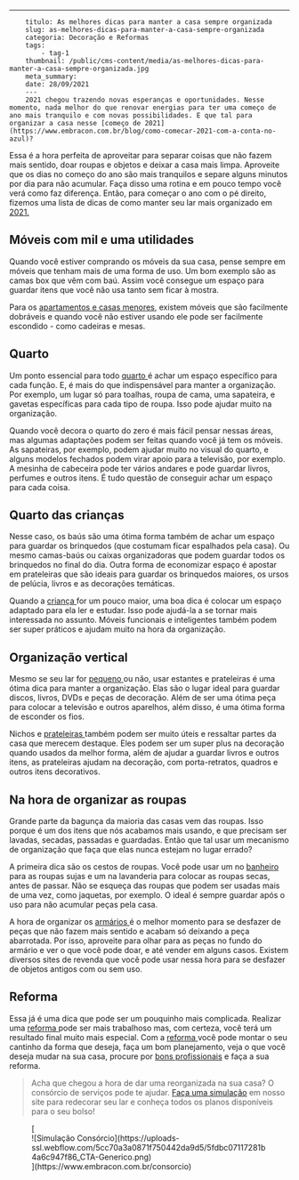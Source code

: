 ---
        titulo: As melhores dicas para manter a casa sempre organizada
        slug: as-melhores-dicas-para-manter-a-casa-sempre-organizada
        categoria: Decoração e Reformas
        tags:
            - tag-1
        thumbnail: /public/cms-content/media/as-melhores-dicas-para-manter-a-casa-sempre-organizada.jpg
        meta_summary: 
        date: 28/09/2021
        ---
        2021 chegou trazendo novas esperanças e oportunidades. Nesse momento, nada melhor do que renovar energias para ter uma começo de ano mais tranquilo e com novas possibilidades. E que tal para organizar a casa nesse [começo de 2021](https://www.embracon.com.br/blog/como-comecar-2021-com-a-conta-no-azul)?

Essa é a hora perfeita de aproveitar para separar coisas que não fazem mais sentido, doar roupas e objetos e deixar a casa mais limpa. Aproveite que os dias no começo do ano são mais tranquilos e separe alguns minutos por dia para não acumular. Faça disso uma rotina e em pouco tempo você verá como faz diferença. Então, para começar o ano com o pé direito, fizemos uma lista de dicas de como manter seu lar mais organizado em [2021.](https://www.embracon.com.br/blog/como-planejar-se-financeiramente-para-comecar-a-conquistar-seus-objetivos-em-2021)

Móveis com mil e uma utilidades
-------------------------------

Quando você estiver comprando os móveis da sua casa, pense sempre em móveis que tenham mais de uma forma de uso. Um bom exemplo são as camas box que vêm com baú. Assim você consegue um espaço para guardar itens que você não usa tanto sem ficar à mostra.

Para os [apartamentos e casas menores](https://www.embracon.com.br/blog/5-dicas-de-como-otimizar-espaco-em-ambientes-pequenos), existem móveis que são facilmente dobráveis e quando você não estiver usando ele pode ser facilmente escondido - como cadeiras e mesas.

Quarto 
-------

Um ponto essencial para todo [quarto ](https://www.embracon.com.br/blog/saiba-o-que-e-tendencia-em-decoracao-de-quarto-de-casal)é achar um espaço específico para cada função. E, é mais do que indispensável para manter a organização. Por exemplo, um lugar só para toalhas, roupa de cama, uma sapateira, e gavetas específicas para cada tipo de roupa. Isso pode ajudar muito na organização.

Quando você decora o quarto do zero é mais fácil pensar nessas áreas, mas algumas adaptações podem ser feitas quando você já tem os móveis. As sapateiras, por exemplo, podem ajudar muito no visual do quarto, e alguns modelos fechados podem virar apoio para a televisão, por exemplo. A mesinha de cabeceira pode ter vários andares e pode guardar livros, perfumes e outros itens. É tudo questão de conseguir achar um espaço para cada coisa.

Quarto das crianças
-------------------

Nesse caso, os baús são uma ótima forma também de achar um espaço para guardar os brinquedos (que costumam ficar espalhados pela casa). Ou mesmo camas-baús ou caixas organizadoras que podem guardar todos os brinquedos no final do dia. Outra forma de economizar espaço é apostar em prateleiras que são ideais para guardar os brinquedos maiores, os ursos de pelúcia, livros e as decorações temáticas.

Quando a [criança ](https://www.embracon.com.br/blog/saiba-o-que-e-tendencia-em-decoracao-de-quarto-de-crianca)for um pouco maior, uma boa dica é colocar um espaço adaptado para ela ler e estudar. Isso pode ajudá-la a se tornar mais interessada no assunto. Móveis funcionais e inteligentes também podem ser super práticos e ajudam muito na hora da organização.

Organização vertical
--------------------

Mesmo se seu lar for [pequeno ](https://www.embracon.com.br/blog/armarios-planejados-como-usa-los-na-decoracao-e-quais-sao-as-vantagens)ou não, usar estantes e prateleiras é uma ótima dica para manter a organização. Elas são o lugar ideal para guardar discos, livros, DVDs e peças de decoração. Além de ser uma ótima peça para colocar a televisão e outros aparelhos, além disso, é uma ótima forma de esconder os fios.

Nichos e [prateleiras ](https://www.embracon.com.br/blog/como-usar-prateleiras-na-decoracao-da-casa)também podem ser muito úteis e ressaltar partes da casa que merecem destaque. Eles podem ser um super plus na decoração quando usados da melhor forma, além de ajudar a guardar livros e outros itens, as prateleiras ajudam na decoração, com porta-retratos, quadros e outros itens decorativos.

Na hora de organizar as roupas
------------------------------

Grande parte da bagunça da maioria das casas vem das roupas. Isso porque é um dos itens que nós acabamos mais usando, e que precisam ser lavadas, secadas, passadas e guardadas. Então que tal usar um mecanismo de organização que faça que elas nunca estejam no lugar errado?

A primeira dica são os cestos de roupas. Você pode usar um no [banheiro ](https://www.embracon.com.br/blog/reforma-de-banheiro-3-dicas-para-fazer-sem-muita-bagunca)para as roupas sujas e um na lavanderia para colocar as roupas secas, antes de passar. Não se esqueça das roupas que podem ser usadas mais de uma vez, como jaquetas, por exemplo. O ideal é sempre guardar após o uso para não acumular peças pela casa.

A hora de organizar os [armários ](https://www.embracon.com.br/blog/armarios-planejados-como-usa-los-na-decoracao-e-quais-sao-as-vantagens)é o melhor momento para se desfazer de peças que não fazem mais sentido e acabam só deixando a peça abarrotada. Por isso, aproveite para olhar para as peças no fundo do armário e ver o que você pode doar, e até vender em alguns casos. Existem diversos sites de revenda que você pode usar nessa hora para se desfazer de objetos antigos com ou sem uso.

Reforma
-------

Essa já é uma dica que pode ser um pouquinho mais complicada. Realizar uma [reforma ](https://www.embracon.com.br/blog/quer-reformar-sua-casa-nos-temos-5-dicas-para-voce-se-inspirar)pode ser mais trabalhoso mas, com certeza, você terá um resultado final muito mais especial. Com a [reforma ](https://www.embracon.com.br/blog/quando-e-por-que-reformar-a-sua-casa-saiba-aqui)você pode montar o seu cantinho da forma que deseja, faça um bom planejamento, veja o que você deseja mudar na sua casa, procure por [bons profissionais](https://www.embracon.com.br/blog/afinal-preciso-de-um-engenheiro-de-obras-para-reformar-a-minha-casa) e faça a sua reforma.

> Acha que chegou a hora de dar uma reorganizada na sua casa? O consórcio de serviços pode te ajudar. [Faça uma simulação](https://www.embracon.com.br/consorcio) em nosso site para redecorar seu lar e conheça todos os planos disponíveis para o seu bolso!

<figure class="w-richtext-figure-type-image w-richtext-align-center">[<div>![Simulação Consórcio](https://uploads-ssl.webflow.com/5cc70a3a0871f750442da9d5/5fdbc07117281b4a6c947f86_CTA-Generico.png)</div>](https://www.embracon.com.br/consorcio)</figure>
        